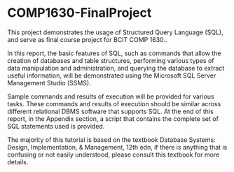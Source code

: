 # COMP1630-FinalProject
This project demonstrates the usage of Structured Query Language (SQL), 
and serve as final course project for BCIT COMP 1630..

In this report, the basic features of SQL, such as commands that allow the creation 
of databases and table structures, performing various types of data manipulation and 
administration, and querying the database to extract useful information, will be 
demonstrated using the Microsoft SQL Server Management Studio (SSMS). 

Sample commands and results of execution will be provided for various tasks. 
These commands and results of execution should be similar across different relational 
DBMS software that supports SQL. At the end of this report, in the Appendix section, 
a script that contains the complete set of SQL statements used is provided. 

The majority of this tutorial is based on the textbook Database Systems: 
Design, Implementation, & Management, 12th edn, if there is anything that is confusing 
or not easily understood, please consult this textbook for more details.



